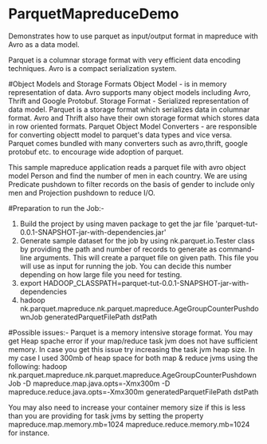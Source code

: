 # ParquetMapreduceDemo

Demonstrates how to use parquet as input/output format in mapreduce with Avro as a data model.

Parquet is a columnar storage format with very efficient data encoding techniques. 
Avro is a compact serialization system.

#Object Models and Storage Formats
 Object Model - is in memory representation of data. Avro supports many object models including Avro, Thrift and Google          Protobuf.
 Storage Format - Serialized representation of data model. Parquet is a storage format which serializes data in columnar format.
 Avro and Thrift also have their own storage format which stores data in row oriented formats.
 Parquet Object Model Converters - are responsible for converting objectt model to parquet's data types and vice versa. Parquet  comes bundled with many converters such as avro,thrift, google protobuf etc. to encourage wide adoption of parquet.
 
 
 This sample mapreduce application reads a parquet file with avro object model Person and find the number of men in each     country. We are using Predicate pushdown to filter records on the basis of gender to include only men and Projection pushdown to reduce I/O.
 
#Preparation to run the Job:- 
  1. Build the project by using maven package to get the jar file 'parquet-tut-0.0.1-SNAPSHOT-jar-with-dependencies.jar'
  2. Generate sample dataset for the job by using nk.parquet.io.Tester class by providing the path and number of records to       generate as command-line arguments. This will create a parquet file on given path. This file you will use as input for       running the job. You can decide this number depending on how large file you need for testing.
  3. export HADOOP_CLASSPATH=parquet-tut-0.0.1-SNAPSHOT-jar-with-dependencies
  4. hadoop nk.parquet.mapreduce.nk.parquet.mapreduce.AgeGroupCounterPushdownJob generatedParquetFilePath dstPath

#Possible issues:-
 Parquet is a memory intensive storage format. You may get Heap spache error if your map/reduce task jvm does not have sufficient memory. In case you get this issue try increasing the task jvm heap size. In my case I used 300mb of heap space for both map & reduce jvms using the following:
 hadoop nk.parquet.mapreduce.nk.parquet.mapreduce.AgeGroupCounterPushdownJob -D mapreduce.map.java.opts=-Xmx300m -D mapreduce.reduce.java.opts=-Xmx300m generatedParquetFilePath dstPath

You may also need to increase your container memory size if this is less than you are providing for task jvms by setting the property mapreduce.map.memory.mb=1024 mapreduce.reduce.memory.mb=1024  for instance.
 
  
